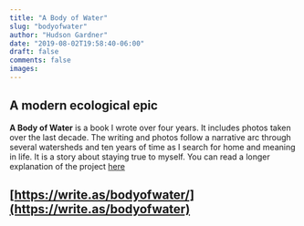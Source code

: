 ```yaml
---
title: "A Body of Water"
slug: "bodyofwater"
author: "Hudson Gardner"
date: "2019-08-02T19:58:40-06:00"
draft: false
comments: false
images:
---
```


## A modern ecological epic

**A Body of Water** is a book I wrote over four years. It includes photos taken over the last decade. The writing and photos follow a narrative arc through several watersheds and ten years of time as I search for home and meaning in life. It is a story about staying true to myself. You can read a longer explanation of the project [here](https://grassjournal.co/a-body-of-water/)

## [https://write.as/bodyofwater/](https://write.as/bodyofwater)
